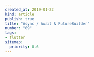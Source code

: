 ```yaml
---
created_at: 2019-01-22
kind: article
publish: true
title: "Async / Await & FutureBuilder"
number: "09"
tags:
- flutter 
sitemap:
  priority: 0.6
---
```




